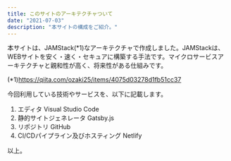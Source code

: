 ```yaml
---
title: このサイトのアーキテクチャついて
date: "2021-07-03"
description: "本サイトの構成をご紹介。"
---
```


本サイトは、JAMStack(*1)なアーキテクチャで作成しました。JAMStackは、WEBサイトを安く・速く・セキュアに構築する手法です。マイクロサービスアーキテクチャと親和性が高く、将来性がある仕組みです。

(*1)https://qiita.com/ozaki25/items/4075d03278d1fb51cc37


今回利用している技術やサービスを、以下に記載します。

1. エディタ
   Visual Studio Code
2. 静的サイトジェネレータ
   Gatsby.js
3. リポジトリ
   GitHub
4. CI/CDパイプライン及びホスティング
   Netlify 

以上。